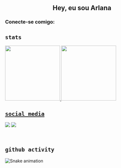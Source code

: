 <h2 align="center">Hey, eu sou Arlana </h2>

<h3 align="left">Conecte-se comigo:</h3>
<p align="left">
</p>

## `stats`

<div align="start" style="display: inline_block">
  <a href="https://github.com/bragaarlana">
  <img height="180em" src="https://github-readme-stats-eta-five-56.vercel.app/api?username=bragaarlana&show_icons=true&theme=dark&include_all_commits=true&count_private=true"/>
  <img height="180em" src="https://github-readme-stats-eta-five-56.vercel.app/api/top-langs/?username=bragaarlana&count_private=true&hide=tex&show_icons=true&theme=dark"/>
</div>


## `social media`

<a href = "mailto:bragaarlana21@gmail.com" target="_blank"><img src="https://img.shields.io/badge/-Gmail-%23333?style=for-the-badge&logo=gmail&logoColor=white" target="_blank"></a>
<a href="https://www.linkedin.com/in/arlana-braga/" target="_blank"><img src="https://img.shields.io/badge/-LinkedIn-%230077B5?style=for-the-badge&logo=linkedin&logoColor=white" target="_blank"></a>

<br/>

## `github activity`

![Snake animation](https://github.com/bragaarlana/r-fael/blob/output/github-contribution-grid-snake.svg)

</div>
